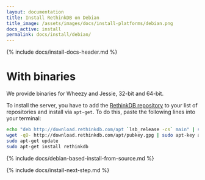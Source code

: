 ```yaml
---
layout: documentation
title: Install RethinkDB on Debian
title_image: /assets/images/docs/install-platforms/debian.png
docs_active: install
permalink: docs/install/debian/
---
```

{% include docs/install-docs-header.md %}

# With binaries #

We provide binaries for Wheezy and Jessie, 32-bit and 64-bit.

To install the server, you have to add the [RethinkDB
repository](http://download.rethinkdb.com/apt) to your list of
repositories and install via `apt-get`.
To do this, paste the
following lines into your terminal:

```bash
echo "deb http://download.rethinkdb.com/apt `lsb_release -cs` main" | sudo tee /etc/apt/sources.list.d/rethinkdb.list
wget -qO- http://download.rethinkdb.com/apt/pubkey.gpg | sudo apt-key add -
sudo apt-get update
sudo apt-get install rethinkdb
```

{% include docs/debian-based-install-from-source.md %}

{% include docs/install-next-step.md %}
